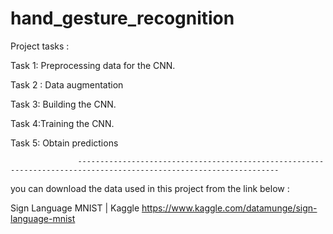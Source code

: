 # hand_gesture_recognition

Project tasks :

Task 1: Preprocessing data for the CNN.

Task 2 : Data augmentation

Task 3:  Building the CNN.

Task 4:Training the CNN.

Task 5: Obtain predictions

                   -------------------------------------------------------------------------------------------------------------------

you can download the data used in this project from the link below : 

Sign Language MNIST | Kaggle https://www.kaggle.com/datamunge/sign-language-mnist
